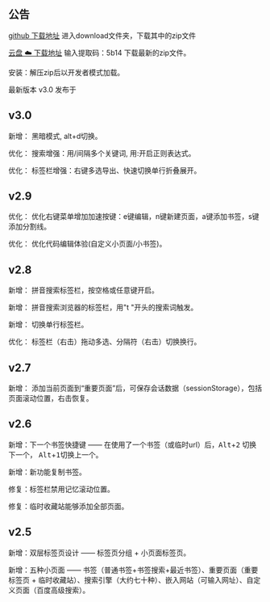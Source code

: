 ## 公告
[github 下载地址](https://github.com/KnIfER/chrome-InfiniteBookmarkExtensions)     进入download文件夹，下载其中的zip文件

[云盘 ☁️ 下载地址](https://wwtm.lanzouq.com/b0a74sola)  输入提取码：5b14 下载最新的zip文件。

安装：解压zip后以开发者模式加载。

最新版本 v3.0 发布于 


## v3.0
  
新增： 黑暗模式, alt+d切换。

优化： 搜索增强：用/间隔多个关键词, 用:开启正则表达式。

优化： 标签栏增强：右键多选导出、快速切换单行折叠展开。


## v2.9
  
优化： 优化右键菜单增加加速按键：e键编辑，n键新建页面，a键添加书签，s键添加分割线。  

优化： 优化代码编辑体验(自定义小页面/小书签)。  


## v2.8
新增： 拼音搜索标签栏，按空格或任意键开启。  

新增： 拼音搜索浏览器的标签栏，用"t "开头的搜索词触发。  

新增： 切换单行标签栏。  

优化： 标签栏（右击）拖动多选、分隔符（右击）切换换行。


## v2.7
新增： 添加当前页面到“重要页面”后，可保存会话数据（sessionStorage），包括页面滚动位置，右击恢复。


## v2.6
新增：下一个书签快捷键 —— 在使用了一个书签（或临时url）后，<kbd>Alt</kbd>+<kbd>2</kbd> 切换下一个， <kbd>Alt</kbd>+<kbd>1</kbd>切换上一个。 
 
新增：新功能复制书签。  

修复：标签栏禁用记忆滚动位置。  

修复：临时收藏站能够添加全部页面。  


## v2.5

新增：双层标签页设计 —— 标签页分组 + 小页面标签页。   

新增：五种小页面 ——  书签（普通书签+书签搜索+最近书签）、重要页面（重要标签页 + 临时收藏站）、搜索引擎（大约七十种）、嵌入网站（可输入网址）、自定义页面（百度高级搜索）。  
 

